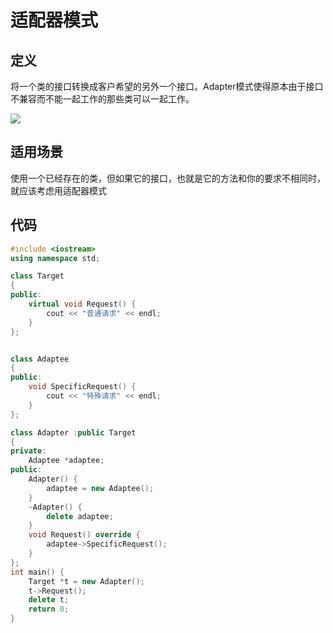 # 适配器模式





## 定义



将一个类的接口转换成客户希望的另外一个接口。Adapter模式使得原本由于接口不兼容而不能一起工作的那些类可以一起工作。

![](F:\GithubOpenSource\Records\设计模式\image\适配器模式.png)





## 适用场景



使用一个已经存在的类，但如果它的接口，也就是它的方法和你的要求不相同时，就应该考虑用适配器模式





## 代码

```c++
#include <iostream>
using namespace std;

class Target
{
public:
	virtual void Request() {
		cout << "普通请求" << endl;
	}
};


class Adaptee
{
public:
	void SpecificRequest() {
		cout << "特殊请求" << endl;
	}
};

class Adapter :public Target
{
private:
	Adaptee *adaptee;
public:
	Adapter() {
		adaptee = new Adaptee();
	}
	~Adapter() {
		delete adaptee;
	}
	void Request() override {
		adaptee->SpecificRequest();
	}
};
int main() {
	Target *t = new Adapter();
	t->Request();
	delete t;
	return 0;
}
```

